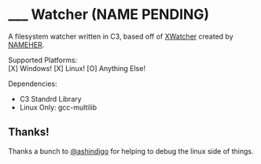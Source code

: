 # ___ Watcher (NAME PENDING)

A filesystem watcher written in C3, based off of [XWatcher](LINKHERE) created by [NAMEHER](LINKHERE). 

Supported Platforms:  
[X] Windows!
[X] Linux!
[O] Anything Else!

Dependencies:  
- C3 Standrd Library
- Linux Only: gcc-multilib

## Thanks!

Thanks a bunch to [@ashindigo](https://github.com/ashindigo) for helping to debug the linux side of things.
